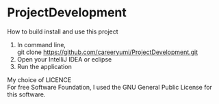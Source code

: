 # ProjectDevelopment

How to build install and use this project
1. In command line, <br>
git clone https://github.com/careeryumi/ProjectDevelopment.git <br>
2. Open your IntelliJ IDEA or eclipse <br>
3. Run the application <br>

My choice of LICENCE <br>
For free Software Foundation, I used the GNU General Public License for this software.
